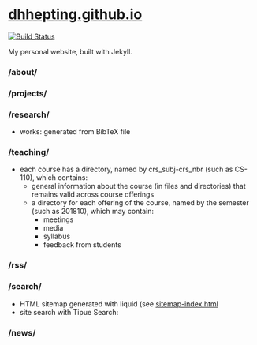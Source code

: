 # [dhhepting.github.io](https://dhhepting.github.io)

[![Build Status](https://travis-ci.org/dhhepting/dhhepting.github.io.svg?branch=master)](https://travis-ci.org/dhhepting/dhhepting.github.io)

My personal website, built with Jekyll.

### /about/

### /projects/

### /research/

* works: generated from BibTeX file

### /teaching/
* each course has a directory, named by crs_subj-crs_nbr (such as CS-110), which contains:
    * general information about the course (in files and directories) that remains valid across course offerings
    * a directory for each offering of the course, named by the semester (such as 201810), which may contain:
        * meetings
        * media
        * syllabus
        * feedback from students

### /rss/

### /search/
* HTML sitemap generated with liquid (see [sitemap-index.html](https://github.com/dhhepting/dhhepting.github.io/blob/master/_includes/sitemap-index.html)
* site search with Tipue Search: 

### /news/
